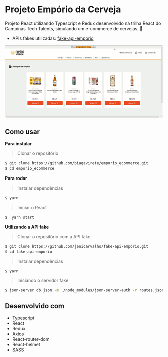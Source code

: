 # Projeto Empório da Cerveja

Projeto React utilizando Typescript e Redux desenvolvido na trilha React do Campinas Tech Talents, simulando um e-commerce de cervejas.  :beer:

* APIs fakes utilizadas: <a href="https://github.com/jenicarvalho/fake-api-emporio">fake-api-emporio</a>

<p align="center" width="50%"><img src="https://github.com/biagavirete/emporio_ecommerce/blob/master/src/assets/emporio.gif"></p>

## Como usar

**Para instalar**
> Clonar o repositório

```bash
$ git clone https://github.com/biagavirete/emporio_ecommerce.git
$ cd emporio_ecommerce
```

**Para rodar**
> Instalar dependências

```bash
$ yarn
```

> Iniciar o React

```bash
$  yarn start
```

**Utilizando a API fake**

> Clonar o repositório com a API fake

```bash
$ git clone https://github.com/jenicarvalho/fake-api-emporio.git
$ cd fake-api-emporio
```

> Instalar dependências

```bash
$ yarn
```

> Iniciando o servidor fake

```bash
$ json-server db.json -m ./node_modules/json-server-auth -r routes.json --port 4000
```

## Desenvolvido com

* Typescript
* React
* Redux
* Axios
* React-router-dom
* React-helmet
* SASS

